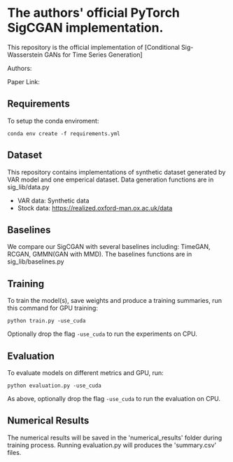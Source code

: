 # The authors' official PyTorch SigCGAN implementation.

This repository is the official implementation of [Conditional Sig-Wasserstein GANs for Time Series Generation]

Authors:

Paper Link:

## Requirements

To setup the conda enviroment:

```setup
conda env create -f requirements.yml
```

## Dataset

This repository contains implementations of synthetic dataset generated by VAR model and one emperical dataset. Data generation functions are in sig_lib/data.py

-    VAR data: Synthetic data
-    Stock data: https://realized.oxford-man.ox.ac.uk/data

## Baselines

We compare our SigCGAN with several baselines including: TimeGAN, RCGAN, GMMN(GAN with MMD). The baselines functions are in sig_lib/baselines.py


## Training

To train the model(s), save weights and produce a training summaries, run this command for GPU training:

```train
python train.py -use_cuda
```
Optionally drop the flag ```-use_cuda``` to run the experiments on CPU.


## Evaluation

To evaluate models on different metrics and GPU, run:

```eval
python evaluation.py -use_cuda
```
As above, optionally drop the flag ```-use_cuda``` to run the evaluation on CPU.

## Numerical Results

The numerical results will be saved in the 'numerical_results' folder during training process. Running evaluation.py will produces the 'summary.csv' files.

